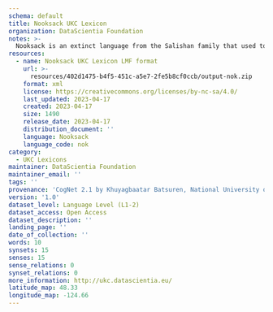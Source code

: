 ```yaml
---
schema: default
title: Nooksack UKC Lexicon
organization: DataScientia Foundation
notes: >-
  Nooksack is an extinct language from the Salishan family that used to be spoken in North America. The UKC Lexicon of Nooksack is represented as a lexico-semantic network. It consists of words, word senses, synsets, as well as sense-level and synset-level relationships
resources:
  - name: Nooksack UKC Lexicon LMF format
    url: >-
      resources/402d1475-b4f5-451c-a5e7-2fe5b8cf0ccb/output-nok.zip
    format: xml
    license: https://creativecommons.org/licenses/by-nc-sa/4.0/
    last_updated: 2023-04-17
    created: 2023-04-17
    size: 1490
    release_date: 2023-04-17
    distribution_document: ''
    language: Nooksack
    language_code: nok
category:
  - UKC Lexicons
maintainer: DataScientia Foundation
maintainer_email: ''
tags: ''
provenance: 'CogNet 2.1 by Khuyagbaatar Batsuren, National University of Mongolia (http://cognet.ukc.disi.unitn.it); Native Languages of the Americas 2021.11. by Laura Redish and Orrin Lewis (http://www.native-languages.org); Princeton WordNet 2.1 by Princeton University (https://wordnet.princeton.edu)'
version: '1.0'
dataset_level: Language Level (L1-2)
dataset_access: Open Access
dataset_description: ''
landing_page: ''
date_of_collection: ''
words: 10
synsets: 15
senses: 15
sense_relations: 0
synset_relations: 0
more_information: http://ukc.datascientia.eu/
latitude_map: 48.33
longitude_map: -124.66
---
```


